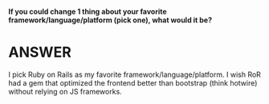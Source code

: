 **If you could change 1 thing about your favorite 
framework/language/platform (pick one), what would it be?**

# ANSWER 

I pick Ruby on Rails as my favorite framework/language/platform. 
I wish RoR had a gem that optimized the frontend better than bootstrap
(think hotwire) without relying on JS frameworks.

